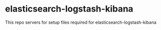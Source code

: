 # elasticsearch-logstash-kibana
This repo servers for setup files required for elasticsearch-logstash-kibana
